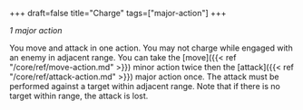 +++
draft=false
title="Charge"
tags=["major-action"]
+++

*1 major action*

You move and attack in one action. You may not charge while engaged with an enemy in adjacent range. You can take the [move]({{< ref "/core/ref/move-action.md" >}}) minor action twice then the [attack]({{< ref "/core/ref/attack-action.md" >}}) major action once. The attack must be performed against a target within adjacent range. Note that if there is no target within range, the attack is lost.
